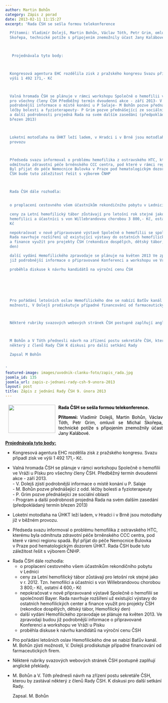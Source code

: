 ```yaml
---
author: Martin Bohůn
category: Zápis z porad
date: 2013-02-11 11:15:27
excerpt: 'Rada ČSH se sešla formou telekonference

  Přítomni: Vladimír Dolejš, Martin Bohůn, Václav Tóth, Petr Grim, omluvil se Michal
  Skořepa, technické potíže s připojením znemožnily účast Jany Kalábové

   

   Projednávala tyto body:



  Kongresová agentura EHC rozdělila zisk z pražského kongresu Svazu připadl zisk ve
  výši 1 492 171,- Kč



  Valná hromada ČSH se plánuje v rámci workshopu Společně o hemofilii ve Vráži u Písku
  pro všechny členy ČSH Předběžný termín dvoudenní akce - září 2013- V Dolejš zjistí
  podrobnější informace o místě konání u P Salaje- M Bohůn pozve přednášející z odd
  léčby bolesti a fyzioterapeuty- P Grim pozve přednášející ze sociální oblasti- Program
  a další podrobnosti projedná Rada na svém dalším zasedání (předpokládaný termín
  březen 2013)



  Loketní motodlaha na ÚHKT leží ladem, v Hradci i v Brně jsou motodlahy již v běžném
  provozu



  Předseda svazu informoval o problému hemofilika z ostravského HTC, kterému byla
  odmítnuta zdravotní péče brněnského CCC centra, pod které v rámci regionu spadá
  Byl přijat do péče Nemocnice Bulovka v Praze pod hematologickým dozorem ÚHKT Rada
  ČSH bude tuto záležitost řešit s výborem ČNHP



  Rada ČSH dále rozhodla:


  o proplacení cestovného všem účastníkům rekondičního pobytu v Lednici

  ceny za Letní hemofilický tábor zůstávají pro letošní rok stejné jako v r 2012 Tzn
  hemofilici a účastníci s von Willebrandovou chorobou 3 800,- Kč, ostatní 4 600,-
  Kč

  nepokračovat v nově připravované výstavě Společně o hemofilii se společností Bayer
  Rada navrhuje rozšíření už existující výstavy do ostatních hemofilických center
  a finance využít pro projekty ČSH (rekondice dospělých, dětský tábor, Hemofilický
  den)

  další vydání Hemofilického zpravodaje se plánuje na květen 2013 Ve zpravodaji budou
  již podrobnější informace o připravované Konferenci a workshopu ve Vráži u Písku

  proběhla diskuse k návrhu kandidátů na výroční cenu ČSH






  Pro pořádání letošních oslav Hemofilického dne se nabízí Baťův kanál M Bohůn zjistí
  možnosti, V Dolejš prodiskutuje případné financování od farmaceutických firem



  Některé rubriky svazových webových stránek ČSH postupně zaplňují anglické překlady



  M Bohůn a V Tóth přednesli návrh na zřízení postu sekretáře ČSH, kterou by zastával
  některý z členů Rady ČSH K diskusi pro další setkání Rady

  Zapsal M Bohůn


'
featured-image: images/uvodnik-clanku-foto/zapis_rada.jpg
joomla_id: 135
joomla_url: zapis-z-jednani-rady-csh-9-unora-2013
layout: post
title: Zápis z jednání Rady ČSH 9. února 2013
---
```


<h4 style="margin-bottom: 0cm;">
 <img border="0" height="90" src="{{ site.baseurl }}/images/uvodnik-clanku-foto/zapis_rada.jpg" style="float: left; margin-left: 10px; margin-right: 10px;" width="150"/>
 <span style="color: #000000;">
  Rada ČSH se sešla formou telekonference.
 </span>
</h4>
<p style="margin-bottom: 0cm; text-align: justify;">
 <span style="color: #000000;">
  <strong>
   Přítomni:
  </strong>
  Vladimír Dolejš, Martin Bohůn, Václav Tóth, Petr Grim, omluvil se Michal Skořepa, technické potíže s připojením znemožnily účast Jany Kalábové.
 </span>
</p>
<p style="margin-bottom: 0cm; text-align: justify;">
 <span style="color: #000000;">
 </span>
</p>
<p>
 <span style="text-decoration: underline;">
  <strong>
   <span style="text-decoration: underline;">
    Projednávala tyto body:
   </span>
  </strong>
 </span>
</p>
<ul>
 <li>
  <p style="margin-bottom: 0cm;">
   Kongresová agentura EHC rozdělila zisk z pražského kongresu. Svazu připadl zisk ve výši 1 492 171,- Kč.
  </p>
 </li>
 <li>
  <p style="margin-bottom: 0cm;">
   Valná hromada ČSH se plánuje v rámci workshopu Společně o hemofilii ve Vráži u Písku pro všechny členy ČSH. Předběžný termín dvoudenní akce - září 2013.
   <br/>
   - V. Dolejš zjistí podrobnější informace o místě konání u P. Salaje
   <br/>
   - M. Bohůn pozve přednášející z odd. léčby bolesti a fyzioterapeuty
   <br/>
   - P. Grim pozve přednášející ze sociální oblasti
   <br/>
   - Program a další podrobnosti projedná Rada na svém dalším zasedání (předpokládaný termín březen 2013)
  </p>
 </li>
 <li>
  <p style="margin-bottom: 0cm;">
   Loketní motodlaha na ÚHKT leží ladem, v Hradci i v Brně jsou motodlahy již v běžném provozu.
  </p>
 </li>
 <li>
  <p style="margin-bottom: 0cm;">
   Předseda svazu informoval o problému hemofilika z ostravského HTC, kterému byla odmítnuta zdravotní péče brněnského CCC centra, pod které v rámci regionu spadá. Byl přijat do péče Nemocnice Bulovka v Praze pod hematologickým dozorem ÚHKT. Rada ČSH bude tuto záležitost řešit s výborem ČNHP.
  </p>
 </li>
 <li>
  <p style="margin-bottom: 0cm;">
   Rada ČSH dále rozhodla:
  </p>
  <ul>
   <li>
    o proplacení cestovného všem účastníkům rekondičního pobytu v Lednici
   </li>
   <li>
    ceny za Letní hemofilický tábor zůstávají pro letošní rok stejné jako v r. 2012. Tzn. hemofilici a účastníci s von Willebrandovou chorobou 3 800,- Kč, ostatní 4 600,- Kč
   </li>
   <li>
    nepokračovat v nově připravované výstavě Společně o hemofilii se společností Bayer. Rada navrhuje rozšíření už existující výstavy do ostatních hemofilických center a finance využít pro projekty ČSH (rekondice dospělých, dětský tábor, Hemofilický den)
   </li>
   <li>
    další vydání Hemofilického zpravodaje se plánuje na květen 2013. Ve zpravodaji budou již podrobnější informace o připravované Konferenci a workshopu ve Vráži u Písku
   </li>
   <li>
    proběhla diskuse k návrhu kandidátů na výroční cenu ČSH
   </li>
  </ul>
 </li>
</ul>
<ul>
 <li>
  <p style="margin-bottom: 0cm;">
   Pro pořádání letošních oslav Hemofilického dne se nabízí Baťův kanál. M. Bohůn zjistí možnosti, V. Dolejš prodiskutuje případné financování od farmaceutických firem.
  </p>
 </li>
 <li>
  <p style="margin-bottom: 0cm;">
   Některé rubriky svazových webových stránek ČSH postupně zaplňují anglické překlady.
  </p>
 </li>
 <li>
  <p style="margin-bottom: 0cm;">
   M. Bohůn a V. Tóth přednesli návrh na zřízení postu sekretáře ČSH, kterou by zastával některý z členů Rady ČSH. K diskusi pro další setkání Rady.
  </p>
  <p style="margin-bottom: 0cm;">
   Zapsal. M. Bohůn
  </p>
 </li>
</ul>